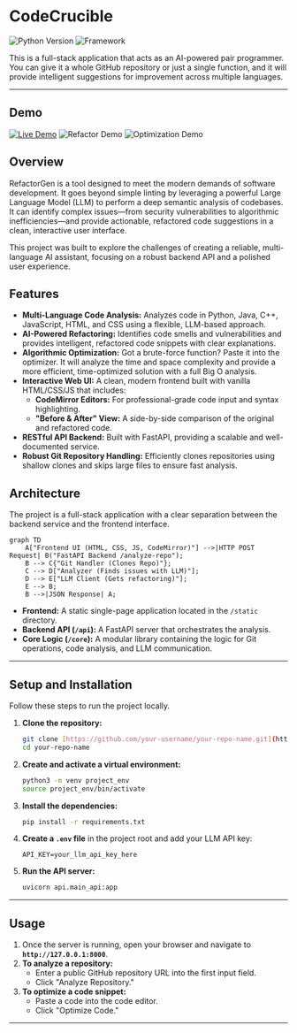 # CodeCrucible

![Python Version](https://img.shields.io/badge/python-3.12-blue)
![Framework](https://img.shields.io/badge/framework-FastAPI-green)

This is a full-stack application that acts as an AI-powered pair programmer. You can give it a whole GitHub repository or just a single function, and it will provide intelligent suggestions for improvement across multiple languages.


---
## Demo
[![Live Demo](https://img.shields.io/badge/Live-Demo-brightgreen)](https://codecrucible.onrender.com/)
![Refactor Demo](https://github.com/Sheenamittal/CodeCrucible/blob/main/assets/Screenshot%202025-07-20%20at%201.43.59%E2%80%AFAM.png)
![Optimization Demo](https://github.com/Sheenamittal/CodeCrucible/blob/main/assets/Screenshot%202025-07-20%20at%201.44.38%E2%80%AFAM.png)

## Overview

RefactorGen is a tool designed to meet the modern demands of software development. It goes beyond simple linting by leveraging a powerful Large Language Model (LLM) to perform a deep semantic analysis of codebases. It can identify complex issues—from security vulnerabilities to algorithmic inefficiencies—and provide actionable, refactored code suggestions in a clean, interactive user interface.

This project was built to explore the challenges of creating a reliable, multi-language AI assistant, focusing on a robust backend API and a polished user experience.

## Features

* **Multi-Language Code Analysis:** Analyzes code in Python, Java, C++, JavaScript, HTML, and CSS using a flexible, LLM-based approach.
* **AI-Powered Refactoring:** Identifies code smells and vulnerabilities and provides intelligent, refactored code snippets with clear explanations.
* **Algorithmic Optimization:** Got a brute-force function? Paste it into the optimizer. It will analyze the time and space complexity and provide a more efficient, time-optimized solution with a full Big O analysis.
* **Interactive Web UI:** A clean, modern frontend built with vanilla HTML/CSS/JS that includes:
    * **CodeMirror Editors:** For professional-grade code input and syntax highlighting.
    * **"Before & After" View:** A side-by-side comparison of the original and refactored code.
* **RESTful API Backend:** Built with FastAPI, providing a scalable and well-documented service.
* **Robust Git Repository Handling:** Efficiently clones repositories using shallow clones and skips large files to ensure fast analysis.

## Architecture

The project is a full-stack application with a clear separation between the backend service and the frontend interface.

```mermaid
graph TD
    A["Frontend UI (HTML, CSS, JS, CodeMirror)"] -->|HTTP POST Request| B("FastAPI Backend /analyze-repo");
    B --> C{"Git Handler (Clones Repo)"};
    C --> D["Analyzer (Finds issues with LLM)"];
    D --> E["LLM Client (Gets refactoring)"];
    E --> B;
    B -->|JSON Response| A;
```

* **Frontend:** A static single-page application located in the `/static` directory.
* **Backend API (`/api`):** A FastAPI server that orchestrates the analysis.
* **Core Logic (`/core`):** A modular library containing the logic for Git operations, code analysis, and LLM communication.

---

## Setup and Installation

Follow these steps to run the project locally.

1.  **Clone the repository:**
    ```bash
    git clone [https://github.com/your-username/your-repo-name.git](https://github.com/your-username/your-repo-name.git)
    cd your-repo-name
    ```

2.  **Create and activate a virtual environment:**
    ```bash
    python3 -m venv project_env
    source project_env/bin/activate
    ```

3.  **Install the dependencies:**
    ```bash
    pip install -r requirements.txt
    ```

4.  **Create a `.env` file** in the project root and add your LLM API key:
    ```
    API_KEY=your_llm_api_key_here
    ```

5.  **Run the API server:**
    ```bash
    uvicorn api.main_api:app
    ```

---

## Usage

1.  Once the server is running, open your browser and navigate to **`http://127.0.0.1:8000`**.
2.  **To analyze a repository:**
    * Enter a public GitHub repository URL into the first input field.
    * Click "Analyze Repository."
3.  **To optimize a code snippet:**
    * Paste a code into the code editor.
    * Click "Optimize Code."

---




